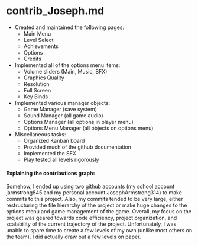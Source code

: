 # contrib_Joseph.md

- Created and maintained the following pages:  
     - Main Menu
     - Level Select
     - Achievements
     - Options
     - Credits
- Implemented all of the options menu items:
     - Volume sliders (Main, Music, SFX)
     - Graphics Quality
     - Resolution
     - Full Screen
     - Key Binds
- Implemented various manager objects:
     - Game Manager (save system)
     - Sound Manager (all game audio)
     - Options Manager (all options in player menu)
     - Options Menu Manager (all objects on options menu)
- Miscellaneous tasks:
     - Organized Kanban board
     - Provided much of the github documentation
     - Implemented the SFX
     - Play tested all levels rigorously

#### Explaining the contributions graph:

Somehow, I ended up using two github accounts (my school account jarmstrong845 and my personal account JosephArmstrong314) to make commits to this project. Also, my commits tended to be very large, either restructuring the file hierarchy of the project or make huge changes to the options menu and game management of the game. Overall, my focus on the project was geared towards code efficiency, project organization, and scalability of the current trajectory of the project. Unfortunately, I was unable to spare time to create a few levels of my own (unlike most others on the team). I did actually draw out a few levels on paper.
